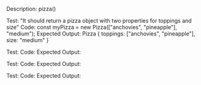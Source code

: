 Description: pizza()

Test: "It should return a pizza object with two properties for toppings and size"
Code: const myPizza = new Pizza(["anchovies", "pineapple"], "medium");
Expected Output:  Pizza { toppings: ["anchovies", "pineapple"], size: "medium" }

Test:
Code:
Expected Output:

Test:
Code:
Expected Output:

Test:
Code:
Expected Output: